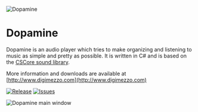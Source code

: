 ![Dopamine](http://www.digimezzo.com/content/Images/Dopamine_transparent.png)

# Dopamine #

Dopamine is an audio player which tries to make organizing and listening to music as simple and pretty as possible. It is written in C# and is based on the [CSCore sound library](https://github.com/filoe/cscore).

More information and downloads are available at [http://www.digimezzo.com](http://www.digimezzo.com)

[![Release](https://img.shields.io/github/release/digimezzo/Dopamine.svg?style=flat-square)](https://github.com/digimezzo/Dopamine/releases/latest)
[![Issues](https://img.shields.io/github/issues/digimezzo/Dopamine.svg?style=flat-square)](https://github.com/digimezzo/Dopamine/issues)

![Dopamine main window](http://www.digimezzo.com/content/Images/Dopamine_main_window.png)

